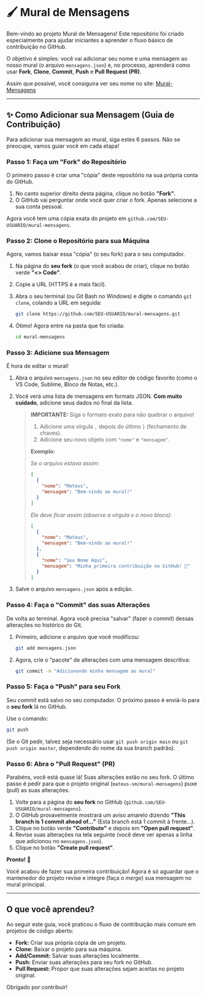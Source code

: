 # 🖌️ Mural de Mensagens

Bem-vindo ao projeto Mural de Mensagens! Este repositório foi criado especialmente para ajudar iniciantes a aprender o fluxo básico de contribuição no GitHub.

O objetivo é simples: você vai adicionar seu nome e uma mensagem ao nosso mural (o arquivo `mensagens.json`) e, no processo, aprenderá como usar **Fork**, **Clone**, **Commit**, **Push** e **Pull Request (PR)**.

Assim que possivel, você consiguira ver seu nome no site: [Mural-Mensagens](https://mateus-sm.github.io/mural-mensagens/)


---

## ✨ Como Adicionar sua Mensagem (Guia de Contribuição)

Para adicionar sua mensagem ao mural, siga estes 6 passos. Não se preocupe, vamos guiar você em cada etapa!

### Passo 1: Faça um "Fork" do Repositório

O primeiro passo é criar uma "cópia" deste repositório na sua própria conta do GitHub.

1.  No canto superior direito desta página, clique no botão **"Fork"**.
2.  O GitHub vai perguntar onde você quer criar o fork. Apenas selecione a sua conta pessoal.

Agora você tem uma cópia exata do projeto em `github.com/SEU-USUARIO/mural-mensagens`.

### Passo 2: Clone o Repositório para sua Máquina

Agora, vamos baixar essa "cópia" (o seu fork) para o seu computador.

1.  Na página do **seu fork** (o que você acabou de criar), clique no botão verde **"<> Code"**.
2.  Copie a URL (HTTPS é a mais fácil).
3.  Abra o seu terminal (ou Git Bash no Windows) e digite o comando `git clone`, colando a URL em seguida:

    ```bash
    git clone https://github.com/SEU-USUARIO/mural-mensagens.git
    ```

4.  Ótimo! Agora entre na pasta que foi criada:

    ```bash
    cd mural-mensagens
    ```

### Passo 3: Adicione sua Mensagem

É hora de editar o mural!

1.  Abra o arquivo `mensagens.json` no seu editor de código favorito (como o VS Code, Sublime, Bloco de Notas, etc.).
2.  Você verá uma lista de mensagens em formato JSON. **Com muito cuidado**, adicione seus dados no final da lista.

    > **IMPORTANTE:** Siga o formato exato para não quebrar o arquivo!
    >
    > 1.  Adicione uma vírgula ` , ` depois do último `}` (fechamento de chaves).
    > 2.  Adicione seu novo objeto com `"nome"` e `"mensagem"`.
    >
    > **Exemplo:**
    >
    > *Se o arquivo estava assim:*
    >
    > ```json
    > [
    >   {
    >     "nome": "Mateus",
    >     "mensagem": "Bem-vindo ao mural!"
    >   }
    > ]
    > ```
    >
    > *Ele deve ficar assim (observe a vírgula e o novo bloco):*
    >
    > ```json
    > [
    >   {
    >     "nome": "Mateus",
    >     "mensagem": "Bem-vindo ao mural!"
    >   },
    >   {
    >     "nome": "Seu Nome Aqui",
    >     "mensagem": "Minha primeira contribuição no GitHub! 🚀"
    >   }
    > ]
    > ```

3.  Salve o arquivo `mensagens.json` após a edição.

### Passo 4: Faça o "Commit" das suas Alterações

De volta ao terminal. Agora você precisa "salvar" (fazer o *commit*) dessas alterações no histórico do Git.

1.  Primeiro, adicione o arquivo que você modificou:

    ```bash
    git add mensagens.json
    ```

2.  Agora, crie o "pacote" de alterações com uma mensagem descritiva:

    ```bash
    git commit -m "Adicionando minha mensagem ao mural"
    ```

### Passo 5: Faça o "Push" para seu Fork

Seu *commit* está salvo no seu computador. O próximo passo é enviá-lo para o **seu fork** lá no GitHub.

Use o comando:

```bash
git push
````

(Se o Git pedir, talvez seja necessário usar `git push origin main` ou `git push origin master`, dependendo do nome da sua branch padrão).

### Passo 6: Abra o "Pull Request" (PR)

Parabéns, você está quase lá\! Suas alterações estão no seu fork. O último passo é pedir para que o projeto original (`mateus-sm/mural-mensagens`) puxe (pull) as suas alterações.

1.  Volte para a página do **seu fork** no GitHub (`github.com/SEU-USUARIO/mural-mensagens`).
2.  O GitHub provavelmente mostrará um aviso amarelo dizendo **"This branch is 1 commit ahead of..."** (Esta branch está 1 commit à frente...).
3.  Clique no botão verde **"Contribute"** e depois em **"Open pull request"**.
4.  Revise suas alterações na tela seguinte (você deve ver apenas a linha que adicionou no `mensagens.json`).
5.  Clique no botão **"Create pull request"**.

**Pronto\!** 🥳

Você acabou de fazer sua primeira contribuição\! Agora é só aguardar que o mantenedor do projeto revise e integre (faça o *merge*) sua mensagem no mural principal.

-----

## O que você aprendeu?

Ao seguir este guia, você praticou o fluxo de contribuição mais comum em projetos de código aberto:

  * **Fork:** Criar sua própria cópia de um projeto.
  * **Clone:** Baixar o projeto para sua máquina.
  * **Add/Commit:** Salvar suas alterações localmente.
  * **Push:** Enviar suas alterações para seu fork no GitHub.
  * **Pull Request:** Propor que suas alterações sejam aceitas no projeto original.

Obrigado por contribuir\!
